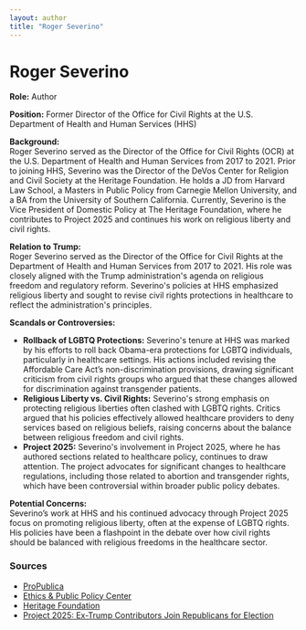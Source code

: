 ```yaml
---
layout: author
title: "Roger Severino"
---
```


# Roger Severino

**Role:** Author

**Position:** Former Director of the Office for Civil Rights at the U.S. Department of Health and Human Services (HHS)

**Background:**  
Roger Severino served as the Director of the Office for Civil Rights (OCR) at the U.S. Department of Health and Human Services from 2017 to 2021. Prior to joining HHS, Severino was the Director of the DeVos Center for Religion and Civil Society at the Heritage Foundation. He holds a JD from Harvard Law School, a Masters in Public Policy from Carnegie Mellon University, and a BA from the University of Southern California. Currently, Severino is the Vice President of Domestic Policy at The Heritage Foundation, where he contributes to Project 2025 and continues his work on religious liberty and civil rights.

**Relation to Trump:**  
Roger Severino served as the Director of the Office for Civil Rights at the Department of Health and Human Services from 2017 to 2021. His role was closely aligned with the Trump administration's agenda on religious freedom and regulatory reform. Severino's policies at HHS emphasized religious liberty and sought to revise civil rights protections in healthcare to reflect the administration's principles.

**Scandals or Controversies:**  
- **Rollback of LGBTQ Protections:** Severino's tenure at HHS was marked by his efforts to roll back Obama-era protections for LGBTQ individuals, particularly in healthcare settings. His actions included revising the Affordable Care Act’s non-discrimination provisions, drawing significant criticism from civil rights groups who argued that these changes allowed for discrimination against transgender patients.
- **Religious Liberty vs. Civil Rights:** Severino's strong emphasis on protecting religious liberties often clashed with LGBTQ rights. Critics argued that his policies effectively allowed healthcare providers to deny services based on religious beliefs, raising concerns about the balance between religious freedom and civil rights.
- **Project 2025:** Severino's involvement in Project 2025, where he has authored sections related to healthcare policy, continues to draw attention. The project advocates for significant changes to healthcare regulations, including those related to abortion and transgender rights, which have been controversial within broader public policy debates.

**Potential Concerns:**  
Severino’s work at HHS and his continued advocacy through Project 2025 focus on promoting religious liberty, often at the expense of LGBTQ rights. His policies have been a flashpoint in the debate over how civil rights should be balanced with religious freedoms in the healthcare sector.

### Sources
- [ProPublica](https://www.propublica.org/article/heritage-foundation-critical-transgender-rights-hhs-civil-rights-office)
- [Ethics & Public Policy Center](https://eppc.org/news/roger-severino-transformational-former-director-of-hhs-office-for-civil-rights-to-join-eppc-as-senior-fellow)
- [Heritage Foundation](https://www.heritage.org/staff/roger-severino)
- [Project 2025: Ex-Trump Contributors Join Republicans for Election](https://www.newsweek.com/project-2025-ex-trump-contributors-republicans-election-1922933)
